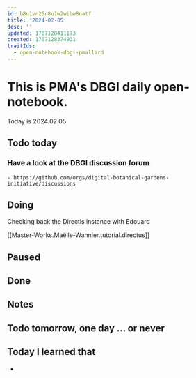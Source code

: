 ```yaml
---
id: b8n1vn26n8u1w2wibw8natf
title: '2024-02-05'
desc: ''
updated: 1707128411173
created: 1707128374931
traitIds:
  - open-notebook-dbgi-pmallard
---
```



# This is PMA's DBGI daily open-notebook.

Today is 2024.02.05

## Todo today

### Have a look at the DBGI discussion forum
    - https://github.com/orgs/digital-botanical-gardens-initiative/discussions
###
###

## Doing


Checking back the Directis instance with Edouard

[[Master-Works.Maëlle-Wannier.tutorial.directus]]



## Paused

## Done

## Notes

## Todo tomorrow, one day ... or never

###
###
###


## Today I learned that

-